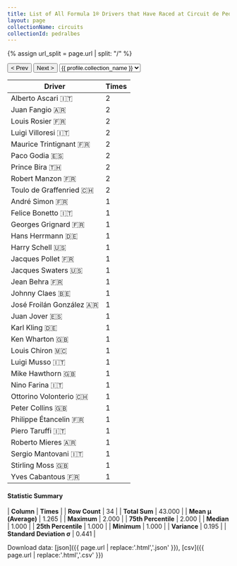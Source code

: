 ```yaml
---
title: List of All Formula 1® Drivers that Have Raced at Circuit de Pedralbes
layout: page
collectionName: circuits
collectionId: pedralbes
---
```


{% assign url_split = page.url | split: "/" %}
<div id="collection-navigation">
<button onclick="selector.options[selector.selectedIndex-1].value && (window.location = selector.options[selector.selectedIndex-1].value);">&lt; Prev</button>
<button onclick="selector.options[selector.selectedIndex+1].value && (window.location = selector.options[selector.selectedIndex+1].value);">Next &gt;</button>
<select id="selector" onchange="this.options[this.selectedIndex].value && (window.location = this.options[this.selectedIndex].value);">
  {% for collectionId in site.data[page.collectionName].refs %}
    {% if collectionId == page.collectionId %}
      {% assign selected = "selected" %}
    {% else %}
      {% assign selected = "" %}
    {% endif %}
    {% assign profile = site.data[page.collectionName][collectionId].profile %}
    <option value="/f1/{{ page.collectionName }}/{{ collectionId }}/{{ url_split[4] }}" {{ selected }}>{{ profile.collection_name }}</option>
  {% endfor %}
</select>
</div>

| Driver | Times |
|--|--|
| Alberto Ascari 🇮🇹 | 2 |
| Juan Fangio 🇦🇷 | 2 |
| Louis Rosier 🇫🇷 | 2 |
| Luigi Villoresi 🇮🇹 | 2 |
| Maurice Trintignant 🇫🇷 | 2 |
| Paco Godia 🇪🇸 | 2 |
| Prince Bira 🇹🇭 | 2 |
| Robert Manzon 🇫🇷 | 2 |
| Toulo de Graffenried 🇨🇭 | 2 |
| André Simon 🇫🇷 | 1 |
| Felice Bonetto 🇮🇹 | 1 |
| Georges Grignard 🇫🇷 | 1 |
| Hans Herrmann 🇩🇪 | 1 |
| Harry Schell 🇺🇸 | 1 |
| Jacques Pollet 🇫🇷 | 1 |
| Jacques Swaters 🇺🇸 | 1 |
| Jean Behra 🇫🇷 | 1 |
| Johnny Claes 🇧🇪 | 1 |
| José Froilán González 🇦🇷 | 1 |
| Juan Jover 🇪🇸 | 1 |
| Karl Kling 🇩🇪 | 1 |
| Ken Wharton 🇬🇧 | 1 |
| Louis Chiron 🇲🇨 | 1 |
| Luigi Musso 🇮🇹 | 1 |
| Mike Hawthorn 🇬🇧 | 1 |
| Nino Farina 🇮🇹 | 1 |
| Ottorino Volonterio 🇨🇭 | 1 |
| Peter Collins 🇬🇧 | 1 |
| Philippe Étancelin 🇫🇷 | 1 |
| Piero Taruffi 🇮🇹 | 1 |
| Roberto Mieres 🇦🇷 | 1 |
| Sergio Mantovani 🇮🇹 | 1 |
| Stirling Moss 🇬🇧 | 1 |
| Yves Cabantous 🇫🇷 | 1 |

#### Statistic Summary

| **Column** | **Times** |
| **Row Count** | 34 |
| **Total Sum** | 43.000 |
| **Mean μ (Average)** | 1.265 |
| **Maximum** | 2.000 |
| **75th Percentile** | 2.000 |
| **Median** | 1.000 |
| **25th Percentile** | 1.000 |
| **Minimum** | 1.000 |
| **Variance** | 0.195 |
| **Standard Deviation σ** | 0.441 |

Download data: [json]({{ page.url | replace:'.html','.json' }}), [csv]({{ page.url | replace:'.html','.csv' }})
